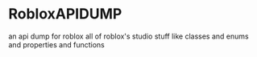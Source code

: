 # RobloxAPIDUMP
an api dump for roblox all of roblox's studio stuff like classes and enums and properties and functions
